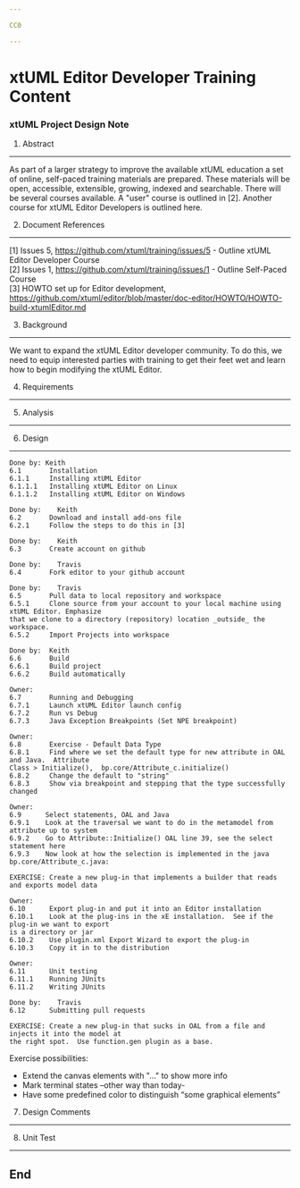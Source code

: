 ```yaml
---

CC0

---
```


# xtUML Editor Developer Training Content
### xtUML Project Design Note


1. Abstract
-----------
As part of a larger strategy to improve the available xtUML education a
set of online, self-paced training materials are prepared.  These materials
will be open, accessible, extensible, growing, indexed and searchable.
There will be several courses available.  A "user" course is outlined in [2]. Another
course for xtUML Editor Developers is outlined here.

2. Document References
----------------------
[1] Issues 5, https://github.com/xtuml/training/issues/5 -
    Outline xtUML Editor Developer Course  
[2] Issues 1, https://github.com/xtuml/training/issues/1 -
    Outline Self-Paced Course  
[3] HOWTO set up for Editor development, https://github.com/xtuml/editor/blob/master/doc-editor/HOWTO/HOWTO-build-xtumlEditor.md  

3. Background
-------------
We want to expand the xtUML Editor developer community.  To do this, we need to equip
interested parties with training to get their feet wet and learn how to begin modifying 
the xtUML Editor.

4. Requirements
---------------

5. Analysis
-----------

6. Design
---------
```
Done by: Keith
6.1       Installation  
6.1.1     Installing xtUML Editor  
6.1.1.1   Installing xtUML Editor on Linux  
6.1.1.2   Installing xtUML Editor on Windows  
```
```
Done by:    Keith
6.2       Download and install add-ons file
6.2.1     Follow the steps to do this in [3]  
```
```
Done by:    Keith
6.3       Create account on github
```
```
Done by:    Travis  
6.4       Fork editor to your github account  
```
```
Done by:    Travis
6.5       Pull data to local repository and workspace  
6.5.1     Clone source from your account to your local machine using xtUML Editor. Emphasize
that we clone to a directory (repository) location _outside_ the workspace.  
6.5.2     Import Projects into workspace  
```
```
Done by:  Keith
6.6       Build   
6.6.1     Build project  
6.6.2     Build automatically  
```
```
Owner: 
6.7       Running and Debugging    
6.7.1     Launch xtUML Editor launch config  
6.7.2     Run vs Debug  
6.7.3     Java Exception Breakpoints (Set NPE breakpoint)  
```
```
Owner: 
6.8       Exercise - Default Data Type  
6.8.1     Find where we set the default type for new attribute in OAL and Java.  Attribute
Class > Initialize(),  bp.core/Attribute_c.initialize()  
6.8.2     Change the default to "string"   
6.8.3     Show via breakpoint and stepping that the type successfully changed  
```
```
Owner: 
6.9      Select statements, OAL and Java   
6.9.1    Look at the traversal we want to do in the metamodel from attribute up to system  
6.9.2    Go to Attribute::Initialize() OAL line 39, see the select statement here    
6.9.3    Now look at how the selection is implemented in the java bp.core/Attribute_c.java:  
```
```
EXERCISE: Create a new plug-in that implements a builder that reads and exports model data
```
```
Owner: 
6.10      Export plug-in and put it into an Editor installation  
6.10.1    Look at the plug-ins in the xE installation.  See if the plug-in we want to export
is a directory or jar  
6.10.2    Use plugin.xml Export Wizard to export the plug-in  
6.10.3    Copy it in to the distribution  
```
```
Owner: 
6.11      Unit testing  
6.11.1    Running JUnits
6.11.2    Writing JUnits
```
```
Done by:    Travis
6.12      Submitting pull requests
```
```
EXERCISE: Create a new plug-in that sucks in OAL from a file and injects it into the model at 
the right spot.  Use function.gen plugin as a base.
```

Exercise possibilities:
- Extend the canvas elements with "..." to show more info
- Mark terminal states –other way than today-
- Have some predefined color to distinguish “some graphical elements”


7. Design Comments
------------------

8. Unit Test
------------

End
---

